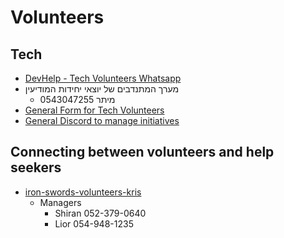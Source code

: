 # Volunteers

## Tech

- [DevHelp - Tech Volunteers Whatsapp](<https://chat.whatsapp.com/GLmj3FDWiCW1RWDRnL79UV>)
- מערך המתנדבים של יוצאי יחידות המודיעין
  - מיתר 0543047255
- [General Form for Tech Volunteers](<https://forms.gle/wVB2zNKRZSUhQb79A>)
- [General Discord to manage initiatives](<https://discord.gg/3Jg6us3b>)

## Connecting between volunteers and help seekers

- [iron-swords-volunteers-kris](<https://iron-swords-volunteers-kris.co.il>)
  - Managers
    - Shiran 052-379-0640
    - Lior 054-948-1235
